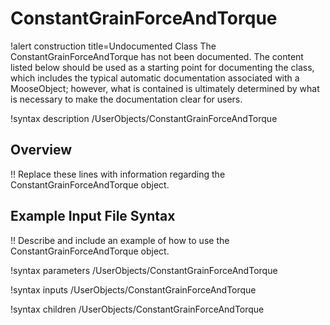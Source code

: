 # ConstantGrainForceAndTorque

!alert construction title=Undocumented Class
The ConstantGrainForceAndTorque has not been documented. The content listed below should be used as a starting point for
documenting the class, which includes the typical automatic documentation associated with a
MooseObject; however, what is contained is ultimately determined by what is necessary to make the
documentation clear for users.

!syntax description /UserObjects/ConstantGrainForceAndTorque

## Overview

!! Replace these lines with information regarding the ConstantGrainForceAndTorque object.

## Example Input File Syntax

!! Describe and include an example of how to use the ConstantGrainForceAndTorque object.

!syntax parameters /UserObjects/ConstantGrainForceAndTorque

!syntax inputs /UserObjects/ConstantGrainForceAndTorque

!syntax children /UserObjects/ConstantGrainForceAndTorque
